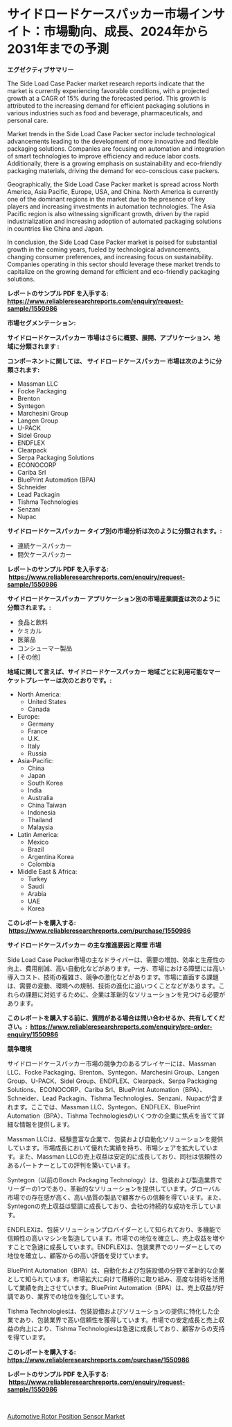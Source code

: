 <p><h1>サイドロードケースパッカー市場インサイト：市場動向、成長、2024年から2031年までの予測</h1></p><p><strong>エグゼクティブサマリー</strong></p>
<p><p>The Side Load Case Packer market research reports indicate that the market is currently experiencing favorable conditions, with a projected growth at a CAGR of 15% during the forecasted period. This growth is attributed to the increasing demand for efficient packaging solutions in various industries such as food and beverage, pharmaceuticals, and personal care.</p><p>Market trends in the Side Load Case Packer sector include technological advancements leading to the development of more innovative and flexible packaging solutions. Companies are focusing on automation and integration of smart technologies to improve efficiency and reduce labor costs. Additionally, there is a growing emphasis on sustainability and eco-friendly packaging materials, driving the demand for eco-conscious case packers.</p><p>Geographically, the Side Load Case Packer market is spread across North America, Asia Pacific, Europe, USA, and China. North America is currently one of the dominant regions in the market due to the presence of key players and increasing investments in automation technologies. The Asia Pacific region is also witnessing significant growth, driven by the rapid industrialization and increasing adoption of automated packaging solutions in countries like China and Japan.</p><p>In conclusion, the Side Load Case Packer market is poised for substantial growth in the coming years, fueled by technological advancements, changing consumer preferences, and increasing focus on sustainability. Companies operating in this sector should leverage these market trends to capitalize on the growing demand for efficient and eco-friendly packaging solutions.</p></p>
<p><strong>レポートのサンプル PDF を入手する: <a href="https://www.reliableresearchreports.com/enquiry/request-sample/1550986">https://www.reliableresearchreports.com/enquiry/request-sample/1550986</a></strong></p>
<p><strong>市場セグメンテーション:</strong></p>
<p><strong> サイドロードケースパッカー 市場はさらに概要、展開、アプリケーション、地域に分類されます :</strong></p>
<p><strong>コンポーネントに関しては、 サイドロードケースパッカー 市場は次のように分類されます: &nbsp;</strong></p>
<p><ul><li>Massman LLC</li><li>Focke Packaging</li><li>Brenton</li><li>Syntegon</li><li>Marchesini Group</li><li>Langen Group</li><li>U-PACK</li><li>Sidel Group</li><li>ENDFLEX</li><li>Clearpack</li><li>Serpa Packaging Solutions</li><li>ECONOCORP</li><li>Cariba Srl</li><li>BluePrint Automation (BPA)</li><li>Schneider</li><li>Lead Packagin</li><li>Tishma Technologies</li><li>Senzani</li><li>Nupac</li></ul></p>
<p><strong> サイドロードケースパッカー タイプ別の市場分析は次のように分類されます。:</strong></p>
<p><ul><li>連続ケースパッカー</li><li>間欠ケースパッカー</li></ul></p>
<p><strong>レポートのサンプル PDF を入手する: &nbsp;<a href="https://www.reliableresearchreports.com/enquiry/request-sample/1550986">https://www.reliableresearchreports.com/enquiry/request-sample/1550986</a></strong></p>
<p><strong> サイドロードケースパッカー アプリケーション別の市場産業調査は次のように分類されます。:</strong></p>
<p><ul><li>食品と飲料</li><li>ケミカル</li><li>医薬品</li><li>コンシューマー製品</li><li>[その他]</li></ul></p>
<p><strong>地域に関して言えば、サイドロードケースパッカー 地域ごとに利用可能なマーケットプレーヤーは次のとおりです。:</strong></p>
<p><ul>
    <li>
        North America:
        <ul>
            <li>United States</li>
            <li>Canada</li>
        </ul>
    </li>
    <li>
        Europe:
        <ul>
            <li>Germany</li>
            <li>France</li>
            <li>U.K.</li>
            <li>Italy</li>
            <li>Russia</li>
        </ul>
    </li>
    <li>
        Asia-Pacific:
        <ul>
            <li>China</li>
            <li>Japan</li>
            <li>South Korea</li>
            <li>India</li>
            <li>Australia</li>
            <li>China Taiwan</li>
            <li>Indonesia</li>
            <li>Thailand</li>
            <li>Malaysia</li>
        </ul>
    </li>
    <li>
        Latin America:
        <ul>
            <li>Mexico</li>
            <li>Brazil</li>
            <li>Argentina Korea</li>
            <li>Colombia</li>
        </ul>
    </li>
    <li>
        Middle East & Africa:
        <ul>
            <li>Turkey</li>
            <li>Saudi</li>
            <li>Arabia</li>
            <li>UAE</li>
            <li>Korea</li>
        </ul>
    </li>
    </ul></p>
<p><strong>このレポートを購入する: &nbsp;<a href="https://www.reliableresearchreports.com/purchase/1550986">https://www.reliableresearchreports.com/purchase/1550986</a></strong></p>
<p><strong>サイドロードケースパッカー の主な推進要因と障壁 市場</strong></p>
<p><p>Side Load Case Packer市場の主なドライバーは、需要の増加、効率と生産性の向上、費用削減、高い自動化などがあります。一方、市場における障壁には高い導入コスト、技術の複雑さ、競争の激化などがあります。市場に直面する課題は、需要の変動、環境への規制、技術の進化に追いつくことなどがあります。これらの課題に対処するために、企業は革新的なソリューションを見つける必要があります。</p></p>
<p><strong>このレポートを購入する前に、質問がある場合は問い合わせるか、共有してください。:&nbsp; <a href="https://www.reliableresearchreports.com/enquiry/pre-order-enquiry/1550986">https://www.reliableresearchreports.com/enquiry/pre-order-enquiry/1550986</a></strong></p>
<p><strong>競争環境</strong></p>
<p><p>サイドロードケースパッカー市場の競争力のあるプレイヤーには、Massman LLC、Focke Packaging、Brenton、Syntegon、Marchesini Group、Langen Group、U-PACK、Sidel Group、ENDFLEX、Clearpack、Serpa Packaging Solutions、ECONOCORP、Cariba Srl、BluePrint Automation（BPA）、Schneider、Lead Packagin、Tishma Technologies、Senzani、Nupacが含まれます。ここでは、Massman LLC、Syntegon、ENDFLEX、BluePrint Automation（BPA）、Tishma Technologiesのいくつかの企業に焦点を当てて詳細な情報を提供します。</p><p>Massman LLCは、経験豊富な企業で、包装および自動化ソリューションを提供しています。市場成長において優れた実績を持ち、市場シェアを拡大しています。また、Massman LLCの売上収益は安定的に成長しており、同社は信頼性のあるパートナーとしての評判を築いています。</p><p>Syntegon（以前のBosch Packaging Technology）は、包装および製造業界でリーダーの1つであり、革新的なソリューションを提供しています。グローバル市場での存在感が高く、高い品質の製品で顧客からの信頼を得ています。また、Syntegonの売上収益は堅調に成長しており、会社の持続的な成功を示しています。</p><p>ENDFLEXは、包装ソリューションプロバイダーとして知られており、多機能で信頼性の高いマシンを製造しています。市場での地位を確立し、売上収益を増やすことで急速に成長しています。ENDFLEXは、包装業界でのリーダーとしての地位を確立し、顧客からの高い評価を受けています。</p><p>BluePrint Automation（BPA）は、自動化および包装設備の分野で革新的な企業として知られています。市場拡大に向けて積極的に取り組み、高度な技術を活用して業績を向上させています。BluePrint Automation（BPA）は、売上収益が好調であり、業界での地位を強化しています。</p><p>Tishma Technologiesは、包装設備およびソリューションの提供に特化した企業であり、包装業界で高い信頼性を獲得しています。市場での安定成長と売上収益の向上により、Tishma Technologiesは急速に成長しており、顧客からの支持を得ています。</p></p>
<p><strong>このレポートを購入する: &nbsp; <a href="https://www.reliableresearchreports.com/purchase/1550986">https://www.reliableresearchreports.com/purchase/1550986</a></strong></p>
<p><strong>レポートのサンプル PDF を入手する: &nbsp;<a href="https://www.reliableresearchreports.com/enquiry/request-sample/1550986">https://www.reliableresearchreports.com/enquiry/request-sample/1550986</a></strong><strong></strong></p>
<p>&nbsp;</p>
<p><p><a href="https://cautious-neon-760.notion.site/Automotive-Rotor-Position-Sensor-Market-Size-and-Examines-its-Market-Scope-with-a-Primary-Focus-on-1a4ed839957a430d84239046efd16775">Automotive Rotor Position Sensor Market</a></p></p>